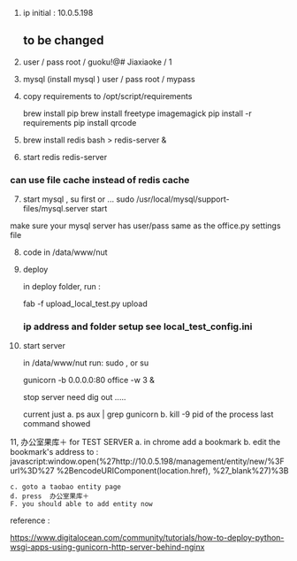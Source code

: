 1. ip 
    initial : 10.0.5.198
    ## to be changed 
    
2. user / pass
    root / guoku!@#
    Jiaxiaoke / 1
    
    

3. mysql (install mysql )
    user / pass
    root / mypass
    
4. copy requirements to /opt/script/requirements

    brew install pip 
    brew install freetype imagemagick
    pip install -r requirements
    pip install qrcode 
    
 
5. brew install redis
    bash > redis-server &
    
6. start redis 
    redis-server 
   
### can use file cache instead of redis cache 
 
   
7. start mysql  , 
  su first or ...
  sudo /usr/local/mysql/support-files/mysql.server start
  
  make sure your mysql server has user/pass same as the office.py settings file 
  
  
8. code in /data/www/nut 
   
9. deploy 
  
   in deploy folder, run : 

   fab -f upload_local_test.py upload 
   
   ### ip address and folder setup see local_test_config.ini

10. start server 

    in /data/www/nut 
    run: 
    sudo , or su 
    
    gunicorn -b 0.0.0.0:80 office -w 3 &

    
    stop server 
    need dig out ..... 
    
    current just
     a. ps aux | grep gunicorn 
     b. kill -9 pid of the process last command showed 
     
     
    
11, 办公室果库＋ for TEST SERVER 
    a. in chrome add a bookmark 
    b. edit the bookmark's address to :
        javascript:window.open(%27http://10.0.5.198/management/entity/new/%3Furl%3D%27 %2BencodeURIComponent(location.href), %27_blank%27)%3B
    
    c. goto a taobao entity page 
    d. press  办公室果库＋  
    F. you should able to add entity now 
    
    
    
reference : 

https://www.digitalocean.com/community/tutorials/how-to-deploy-python-wsgi-apps-using-gunicorn-http-server-behind-nginx
    
    
    
    
   
 
 